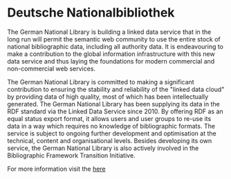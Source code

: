 Deutsche Nationalbibliothek
==============


The German National Library is building a linked data service that in the long run will permit the semantic web community to use the entire stock of national bibliographic data, including all authority data. It is endeavouring to make a contribution to the global information infrastructure with this new data service and thus laying the foundations for modern commercial and non-commercial web services.

The German National Library is committed to making a significant contribution to ensuring the stability and reliability of the "linked data cloud" by providing data of high quality, most of which has been intellectually generated. The German National Library has been supplying its data in the RDF standard via the Linked Data Service since 2010. By offering RDF as an equal status export format, it allows users and user groups to re-use its data in a way which requires no knowledge of bibliographic formats. The service is subject to ongoing further development and optimisation at the technical, content and organisational levels. Besides developing its own service, the German National Library is also actively involved in the Bibliographic Framework Transition Initiative.

For more information visit the [here](http://www.dnb.de/EN/Service/DigitaleDienste/LinkedData/linkeddata_node.html)